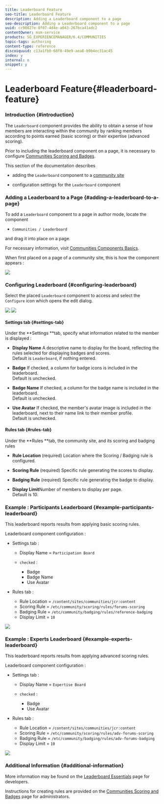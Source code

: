 ```yaml
---
title: Leaderboard Feature
seo-title: Leaderboard Feature
description: Adding a Leaderboard component to a page
seo-description: Adding a Leaderboard component to a page
uuid: cc90827e-8f07-4d4e-a043-267bca41adc2
contentOwner: msm-service
products: SG_EXPERIENCEMANAGER/6.4/COMMUNITIES
topic-tags: authoring
content-type: reference
discoiquuid: c13a1fb0-60f8-49e9-aea8-b9b4ec31ac45
index: y
internal: n
snippet: y
---
```


# Leaderboard Feature{#leaderboard-feature}

### Introduction {#introduction}

The `Leaderboard` component provides the ability to obtain a sense of how members are interacting within the community by ranking members according to points earned (basic scoring) or their expertise (advanced scoring).

Prior to including the leaderboard component on a page, it is necessary to configure [Communities Scoring and Badges](../../communities/using/implementing-scoring.md).

This section of the documentation describes

* adding the `Leaderboard` component to a [community site](../../communities/using/overview.md#communitysites)

* configuration settings for the `Leaderboard` component

### Adding a Leaderboard to a Page {#adding-a-leaderboard-to-a-page}

To add a `Leaderboard` component to a page in author mode, locate the component

* `Communities / Leaderboard`

and drag it into place on a page.

For necessary information, visit [Communities Components Basics](../../communities/using/basics.md).

When first placed on a page of a community site, this is how the component appears :

![](assets/chlimage_1-7.png)

### Configuring Leaderboard {#configuring-leaderboard}

Select the placed `Leaderboard` component to access and select the `Configure` icon which opens the edit dialog.

![](assets/chlimage_1-8.png) ![](assets/chlimage_1-9.png)

#### Settings tab {#settings-tab}

Under the **Settings **tab, specify what information related to the member is displayed :

* **Display Name** 
  A descriptive name to display for the board, reflecting the rules selected for displaying badges and scores.  
  Default is `Leaderboard`, if nothing entered.

* **Badge** 
  If checked, a column for badge icons is included in the leaderboard.  
  Default is unchecked.

* **Badge Name** 
  If checked, a column for the badge name is included in the leaderboard.  
  Default is unchecked.

* **Use Avatar** 
  If checked, the member's avatar image is included in the leaderboard, next to their name link to their member profile.  
  Default is unchecked.

#### Rules tab {#rules-tab}

Under the **Rules **tab, the community site, and its scoring and badging rules

* **Rule Location** 
  (required) Location where the Scoring / Badging rule is configured.

* **Scoring Rule** 
  (required) Specific rule generating the scores to display.

* **Badging Rule** 
  (required) Specific rule generating the badge to display.

* **Display Limit**Number of members to display per page.  
  Default is 10.

### Example : Participants Leaderboard {#example-participants-leaderboard}

This leaderboard reports results from applying basic scoring rules.

Leaderboard component configuration :

* Settings tab :

    * Display Name = `Participation Board`
    * `checked` :

        * Badge
        * Badge Name
        * Use Avatar

* Rules tab :

    * Rule Location = `/content/sites/communities/jcr:content`
    * Scoring Rule = `/etc/community/scoring/rules/forums-scoring`
    * Badging Rule = `/etc/community/badging/rules/reference-badging`
    * Display Limit = `10`

![](assets/chlimage_1-10.png)

### Example : Experts Leaderboard {#example-experts-leaderboard}

This leaderboard reports results from applying advanced scoring rules.

Leaderboard component configuration :

* Settings tab :

    * Display Name = `Expertise Board`
    * `checked` :

        * Badge
        * Use Avatar

* Rules tab :

    * Rule Location = `/content/sites/communities/jcr:content`
    * Scoring Rule = `/etc/community/scoring/rules/adv-forums-scoring`
    * Badging Rule = `/etc/community/badging/rules/adv-forums-badging`
    * Display Limit = `10`

![](assets/chlimage_1-11.png)

### Additional Information {#additional-information}

More information may be found on the [Leaderboard Essentials](../../communities/using/leaderboard.md) page for developers.

Instructions for creating rules are provided on the [Communities Scoring and Badges](../../communities/using/implementing-scoring.md) page for administrators.
